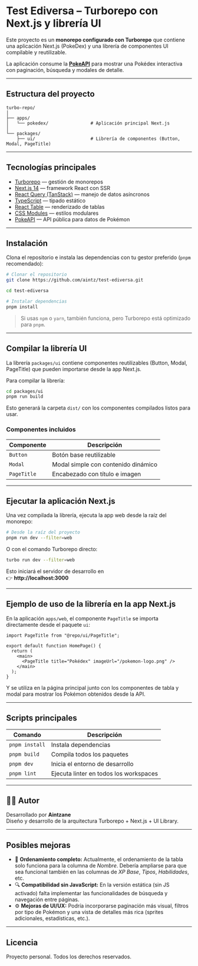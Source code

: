 # Test Ediversa – Turborepo con Next.js y librería UI

Este proyecto es un **monorepo configurado con Turborepo** que contiene una aplicación Next.js (PokeDex) y una librería de componentes UI compilable y reutilizable.

La aplicación consume la **[PokeAPI](https://pokeapi.co/)** para mostrar una Pokédex interactiva con paginación, búsqueda y modales de detalle.

---

## Estructura del proyecto

```
turbo-repo/
│
├── apps/
│   └── pokedex/                # Aplicación principal Next.js
│
└── packages/
    ├── ui/                     # Librería de componentes (Button, Modal, PageTitle)
```

---

## Tecnologías principales

- [Turborepo](https://turbo.build/repo) — gestión de monorepos  
- [Next.js 14](https://nextjs.org/) — framework React con SSR  
- [React Query (TanStack)](https://tanstack.com/query/latest) — manejo de datos asíncronos  
- [TypeScript](https://www.typescriptlang.org/) — tipado estático  
- [React Table](https://tanstack.com/table) — renderizado de tablas  
- [CSS Modules](https://nextjs.org/docs/basic-features/built-in-css-support) — estilos modulares  
- [PokeAPI](https://pokeapi.co/) — API pública para datos de Pokémon  

---

## Instalación

Clona el repositorio e instala las dependencias con tu gestor preferido (`pnpm` recomendado):

```bash
# Clonar el repositorio
git clone https://github.com/aintz/test-ediversa.git

cd test-ediversa

# Instalar dependencias
pnpm install
```

> Si usas `npm` o `yarn`, también funciona, pero Turborepo está optimizado para `pnpm`.

---

## Compilar la librería UI

La librería `packages/ui` contiene componentes reutilizables (Button, Modal, PageTitle) que pueden importarse desde la app Next.js.

Para compilar la librería:

```bash
cd packages/ui
pnpm run build
```

Esto generará la carpeta `dist/` con los componentes compilados listos para usar.

### Componentes incluidos

| Componente   | Descripción |
|---------------|-------------|
| `Button`      | Botón base reutilizable |
| `Modal`       | Modal simple con contenido dinámico |
| `PageTitle`   | Encabezado con título e imagen |

---

## Ejecutar la aplicación Next.js

Una vez compilada la librería, ejecuta la app web desde la raíz del monorepo:

```bash
# Desde la raíz del proyecto
pnpm run dev --filter=web
```

O con el comando Turborepo directo:

```bash
turbo run dev --filter=web
```

Esto iniciará el servidor de desarrollo en  
👉 **http://localhost:3000**

---

## Ejemplo de uso de la librería en la app Next.js

En la aplicación `apps/web`, el componente `PageTitle` se importa directamente desde el paquete `ui`:

```tsx
import PageTitle from "@repo/ui/PageTitle";

export default function HomePage() {
  return (
    <main>
      <PageTitle title="Pokédex" imageUrl="/pokemon-logo.png" />
    </main>
  );
}
```

Y se utiliza en la página principal junto con los componentes de tabla y modal para mostrar los Pokémon obtenidos desde la API.

---

## Scripts principales

| Comando | Descripción |
|----------|-------------|
| `pnpm install` | Instala dependencias |
| `pnpm build` | Compila todos los paquetes |
| `pnpm dev` | Inicia el entorno de desarrollo |
| `pnpm lint` | Ejecuta linter en todos los workspaces |

---

## 🧑‍💻 Autor

Desarrollado por **Aintzane**  
Diseño y desarrollo de la arquitectura Turborepo + Next.js + UI Library.

---

## Posibles mejoras

- 🔁 **Ordenamiento completo:** Actualmente, el ordenamiento de la tabla solo funciona para la columna de *Nombre*. Debería ampliarse para que sea funcional también en las columnas de *XP Base*, *Tipos*, *Habilidades*, etc.  
- 🔍 **Compatibilidad sin JavaScript:** En la versión estática (sin JS activado) falta implementar las funcionalidades de búsqueda y navegación entre páginas.  
- ⚙️ **Mejoras de UI/UX:** Podría incorporarse paginación más visual, filtros por tipo de Pokémon y una vista de detalles más rica (sprites adicionales, estadísticas, etc.).  

---

## Licencia

Proyecto personal. Todos los derechos reservados.

